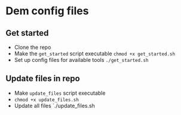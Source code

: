 Dem config files
================

Get started
------------

* Clone the repo
* Make the `get_started` script executable
`chmod +x get_started.sh`
* Set up config files for available tools
`./get_started.sh`

Update files in repo
--------------------

* Make `update_files` script executable
* `chmod +x update_files.sh`
* Update all files
`./update_files.sh

